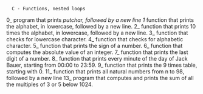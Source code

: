       C - Functions, nested loops

0_ program that prints _putchar, followed by a new line
1_ function that prints the alphabet, in lowercase, followed by a new line.
2_ function that prints 10 times the alphabet, in lowercase, followed by a new line.
3_ function that checks for lowercase character.
4_ function that checks for alphabetic character.
5_ function that prints the sign of a number.
6_  function that computes the absolute value of an integer.
7_ function that prints the last digit of a number.
8_  function that prints every minute of the day of Jack Bauer, starting from 00:00 to 23:59.
9_ function that prints the 9 times table, starting with 0.
11_  function that prints all natural numbers from n to 98, followed by a new line
13_ program that computes and prints the sum of all the multiples of 3 or 5 below 1024.

